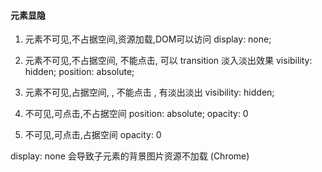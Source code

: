 #### 元素显隐
1. 元素不可见,不占据空间,资源加载,DOM可以访问
  display: none;

2. 元素不可见,不占据空间, 不能点击, 可以 transition 淡入淡出效果
  visibility: hidden;
  position: absolute;

3. 元素不可见,占据空间, , 不能点击 , 有淡出淡出
  visibility: hidden;

4. 不可见,可点击,不占据空间
  position: absolute;
  opacity: 0

5. 不可见,可点击,占据空间
  opacity: 0


display: none 会导致子元素的背景图片资源不加载 (Chrome)